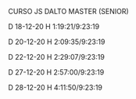 CURSO JS DALTO MASTER (SENIOR)

D 18-12-20 H 1:19:21/9:23:19

D 20-12-20 H 2:09:35/9:23:19

D 22-12-20 H 2:29:07/9:23:19

D 27-12-20 H 2:57:00/9:23:19

D 28-12-20 H 4:11:50/9:23:19

